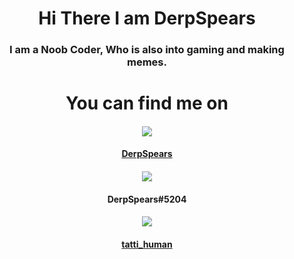 <h1 align="center">Hi There I am DerpSpears</h1>
<h3 align="center"> I am a Noob Coder, Who is also into gaming and making memes. </h3>
<h1 align="center">You can find me on</h1>
<h4 align="center"><a href="https://steamcommunity.com/id/derpspears/"><img src="https://img.icons8.com/fluent/96/000000/steam.png"/> </a> </h4>
       <h4 align="center"> <a href="https://steamcommunity.com/id/derpspears/"> DerpSpears </a> </h4>
<h4 align="center"><img src="https://img.icons8.com/cute-clipart/128/000000/discord-new-logo.png"/> </h4>
  <h4 align="center"> DerpSpears#5204 </h4>
 <h4 align="center"> <a href="https://www.instagram.com/tatti_human/"><img src="https://img.icons8.com/cute-clipart/128/000000/instagram-new.png"/></a> </h4>
   <h4 align="center"> <a href="https://www.instagram.com/tatti_human/"> tatti_human </a> </h4>


